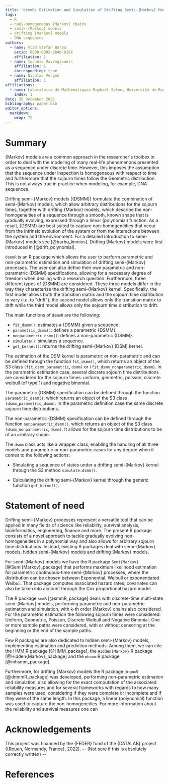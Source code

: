 ```yaml
---
title: 'dsmmR: Estimation and Simulation of Drifting Semi\-{Markov} Models'
tags:
  - R
  - non\-homogeneous {Markov} chains 
  - semi\-{Markov} models
  - drifting {Markov} models
  - DNA sequences
authors:
  - name: Vlad Stefan Barbu
    orcid: 0000-0002-0840-016X
    affiliation: 1 
  - name: Ioannis Mavrogiannis
    affiliation: 1
    corresponding: true
  - name: Nicolas Vergne
    affiliation: 1
affiliations:
  - name: Laboratoire de Mathématiques Raphaël Salem, Université de Rouen Normandie, France
    index: 1
date: 28 December 2022
bibliography: paper.bib
editor_options: 
  markdown: 
    wrap: 72
---
```


# Summary

{Markov} models are a common approach in the researcher's toolbox in order to deal with the modeling of many real-life phenomenons presented as a sequence under discrete time. However, this imposes the assumption that the sequence under inspection is homogeneous with respect to time and furthermore that the sojourn times follow the Geometric distribution. This is not always true in practice when modeling, for example, DNA sequences. 

Drifting semi-{Markov} models ({DSMM}) formulate the combination of semi-{Markov} models, which allow arbitrary distributions for the sojourn times, together with drifting {Markov} models, which describe the non-homogeneities of a sequence through a smooth, known shape that is gradually evolving, expressed through a linear (polynomial) function. As a result, {DSMM} are best suited to capture non-homogeneities that occur from the intrinsic evolution of the system or from the interactions between the system and the environment. For a detailed introduction to semi-{Markov} models see [@barbu_limnios]. Drifting {Markov} models were first introduced in [@drift_polynomial].

`dsmmR` is an R package which allows the user to perform parametric and non-parametric estimation and simulation of drifting semi-{Markov} processes. The user can also define their own parametric and non-parametric {DSMM} specifications, allowing for a necessary degree of freedom when dealing with a research question. Furthermore, three different types of {DSMM} are considered. These three models differ in the way they characterize the drifting semi-{Markov} kernel. Specifically, the first model allows both the transition matrix and the sojourn time distribution to vary (i.e. to "drift"), the second model allows only the transition matrix to drift while the third model allows only the sojourn time distribution to drift.

The main functions of `dsmmR` are the following:

-   `fit_dsmm()`: estimates a {DSMM} given a sequence.
-   `parametric_dsmm()`: defines a parametric {DSMM}.
-   `nonparametric_dsmm()`: defines a non-parametric {DSMM}.
-   `simulate()`: simulates a sequence.
-   `get_kernel()`: returns the drifting semi-{Markov} (DSM) kernel.

The estimation of the DSM kernel is parametric or non-parametric and can be defined through the function `fit_dsmm()`, which returns an object of the S3 class `(fit_dsmm_parametric`, `dsmm)` or `(fit_dsmm_nonparametric`, `dsmm)`. In the parametric estimation case, several discrete sojourn time distributions are considered for the sojourn times: uniform, geometric, poisson, discrete weibull (of type 1) and negative binomial.

The parametric {DSMM} specification can be defined through the function `parametric_dsmm()`, which returns an object of the S3 class `(dsmm_parametric`, `dsmm)`. In the parametric definition case the same discrete sojourn time distributions. 

The non-parametric {DSMM} specification can be defined through the function `nonparametric_dsmm()`, which returns an object of the S3 class `(dsmm_nonparametric`, `dsmm)`. It allows for the sojourn time distributions to be of an arbitrary shape.

The `dsmm` class acts like a wrapper class, enabling the handling of all three models and parametric or non-parametric cases for any degree when it comes to the following actions:

-   Simulating a sequence of states under a drifting semi-{Markov} kernel through the S3 method `simulate.dsmm()`.

-   Calculating the drifting semi-{Markov} kernel through the generic function `get_kernel()`.


# Statement of need

Drifting semi-{Markov} processes represent a versatile tool that can be applied in many fields of science like reliability, survival analysis, bioinformatics, engineering, finance and more. The present R package consists of a novel approach to tackle gradually evolving non-homogeneities in a polynomial way and also allows for arbitrary sojourn time distributions. Instead, existing R packages deal with semi-{Markov} models, hidden semi-{Markov} models and drifting {Markov} models.

For semi-{Markov} models we have the R package `Semi{Markov}` [@Semi{Markov}_package] that performs maximum likelihood estimation for parametric continuous-time semi-{Markov} processes, where the distribution can be chosen between Exponential, Weibull or exponentiated Weibull. That package computes associated hazard rates; covariates can also be taken into account through the Cox proportional hazard model.

The R package `smmR` [@smmR_package] deals with discrete-time multi-state semi-{Markov} models, performing parametric and non-parametric estimation and simulation, with k-th order {Markov} chains also considered. For the parametric estimation the following sojourn times were considered: Uniform, Geometric, Poisson, Discrete Weibull and Negative Binomial. One or more sample paths were considered, with or without censoring at the beginning or the end of the sample paths. 

Few R packages are also dedicated to hidden semi-{Markov} models, implementing estimation and prediction methods. Among them, we can cite the HMM R package [@HMM_package], the `Hidden{Markov}` R package [@Hidden{Markov}_package] and the `mhsmm` R package [@mhsmm_package]. 

Furthermore, for drifting {Markov} models the R package `drimmR` [@drimmR_package] was developed, performing non-parametric estimation and simulation, also allowing for the exact computation of the associated reliability measures and for several frameworks with regards to how many samples were used, considering if they were complete or incomplete and if they were of the same length. In this package, a linear (polynomial) function was used to capture the non-homogeneities. For more information about the reliability and survival measures one can 


# Acknowledgements

This project was financed by the {FEDER} fund of the {DATALAB} project ({Rouen, Normandy, France}, 2022).
-- (Not sure if this is absolutely correctly written) --

# References
